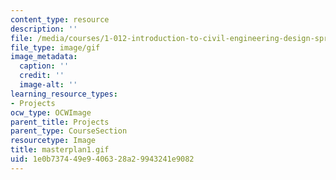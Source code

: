 ```yaml
---
content_type: resource
description: ''
file: /media/courses/1-012-introduction-to-civil-engineering-design-spring-2002/1e0b737449e9406328a29943241e9082_masterplan1.gif
file_type: image/gif
image_metadata:
  caption: ''
  credit: ''
  image-alt: ''
learning_resource_types:
- Projects
ocw_type: OCWImage
parent_title: Projects
parent_type: CourseSection
resourcetype: Image
title: masterplan1.gif
uid: 1e0b7374-49e9-4063-28a2-9943241e9082
---
```

